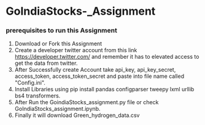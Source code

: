 # GoIndiaStocks-_Assignment

### prerequisites to run this Assignment

1) Download or Fork this Assignment 
2) Create a developer twitter account from this link https://developer.twitter.com/ and remember it has to elevated access to get the data from twitter.
3) After Successfully create Account take api_key, api_key_secret, access_token, access_token_secret and paste into file name called "Config.ini".
4) Install Libraries using pip install pandas configparser tweepy lxml urllib bs4 transformers.
5) After Run the GoindiaStocks_assignment.py file or check GoIndiaStocks_assignment.ipynb.
6) Finally it will download Green_hydrogen_data.csv
